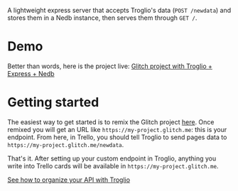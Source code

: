 A lightweight express server that accepts Troglio's data (`POST /newdata`) and stores them in a Nedb instance, then serves them through `GET /`.


# Demo

Better than words, here is the project live: [Glitch project with Troglio + Express + Nedb](https://glitch.com/edit/#!/troglio-nedb)

# Getting started

The easiest way to get started is to remix the Glitch project [here](https://glitch.com/edit/#!/troglio-nedb).
Once remixed you will get an URL like `https://my-project.glitch.me`: this is your endpoint.
From here, in Trello, you should tell Troglio to send pages data to `https://my-project.glitch.me/newdata`.

That's it. After setting up your custom endpoint in Troglio, anything you write into Trello cards will be available in `https://my-project.glitch.me`.

[See how to organize your API with Troglio]()
